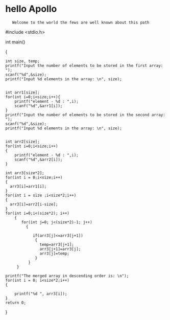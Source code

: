 # hello Apollo
 
       Welcome to the world the fews are well known about this path



#include <stdio.h>

int main()

{

    int size, temp;
    printf("Input the number of elements to be stored in the first array: ");
    scanf("%d",&size);
    printf("Input %d elements in the array: \n", size);
   
    
    int arr1[size];
    for(int i=0;i<size;i++){
        printf("element - %d : ",i);
        scanf("%d",&arr1[i]);
    }
    printf("Input the number of elements to be stored in the second array: ");
    scanf("%d",&size);
    printf("Input %d elements in the array: \n", size);
    
    
    int arr2[size];
    for(int i=0;i<size;i++)
    {
        printf("element - %d : ",i);
        scanf("%d",&arr2[i]);
    }
    
    int arr3[size*2];
    for(int i = 0;i<size;i++)
    {
      arr3[i]=arr1[i];
    }
    for(int i = size ;i<size*2;i++)
    {
      arr3[i]=arr2[i-size];
    }
    for(int i=0;i<(size*2); i++)
        {
           for(int j=0; j<(size*2)-1; j++)
             {
         
                if(arr3[j]<=arr3[j+1])
                 {
                   temp=arr3[j+1];
                   arr3[j+1]=arr3[j];
                   arr3[j]=temp;
                 }  
              }
         } 
        
    printf("The merged array in descending order is: \n");    
    for(int i = 0; i<size*2;i++)
    { 
        
        printf("%d ", arr3[i]);
    }
    return 0;
}
